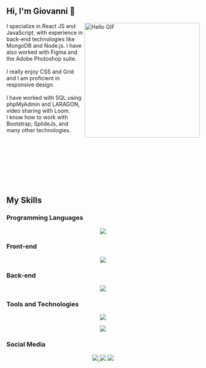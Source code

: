 
<!-- Introduction -->
## Hi, I'm Giovanni 👋
<div>
  <img src="https://media.giphy.com/media/Tf3fPureumpd9en03K/giphy.gif" align="right" width="300" alt="Hello GIF">
  <p align="left" max-width="100px">I specialize in React JS and JavaScript, with experience in back-end technologies like MongoDB and Node.js. I have also worked with Figma and the Adobe Photoshop suite.<br><br> I really enjoy CSS and Grid and I am proficient in responsive design. <br><br> I have worked with SQL using phpMyAdmin and LARAGON, video sharing with Loom.<br> I know how to work with Bootstrap, SplideJs, and many other technologies.</p>
</div>

<br><br><br><br><br><br><br>

## My Skills

### Programming Languages

<p align="center">
  <img src="https://skillicons.dev/icons?i=js,php,py" />
</p>

### Front-end

<p align="center">
  <img src="https://skillicons.dev/icons?i=react,html,css,bootstrap" />
</p>

### Back-end

<p align="center">
  <img src="https://skillicons.dev/icons?i=nodejs,mongodb" />
</p>

### Tools and Technologies

<p align="center">
  <img src="https://skillicons.dev/icons?i=figma,ps,wordpress,regex,postman" />
</p>

<p align="center">
  <img src="https://skillicons.dev/icons?i=codepen,vscode,php,py,powershell,xd" />
</p>

### Social Media

<p align="center">
  <a href="https://linkedin.com/in/giovanni-zoppis/">
    <img src="https://skillicons.dev/icons?i=linkedin" />
  </a>
    <img src="https://skillicons.dev/icons?i=instagram" />
    <img src="https://skillicons.dev/icons?i=stackoverflow" />
</p>

